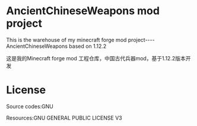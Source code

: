 # AncientChineseWeapons mod project
This is the warehouse of my minecraft forge mod project----AncientChineseWeapons based on 1.12.2

这是我的Minecraft forge mod 工程仓库，中国古代兵器mod，基于1.12.2版本开发

# License
Source codes:GNU

Resources:GNU GENERAL PUBLIC LICENSE V3

